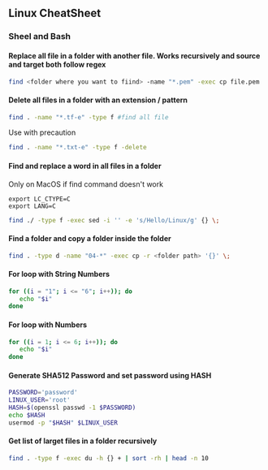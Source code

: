 ## Linux CheatSheet
### Sheel and Bash

#### Replace all file in a folder with another file. Works recursively and source and target both follow regex
```bash
find <folder where you want to fiind> -name "*.pem" -exec cp file.pem '{}' \;
```
#### Delete all files in a folder with an extension / pattern
```bash
find . -name "*.tf-e" -type f #find all file
```
Use with precaution
```bash
find . -name "*.txt-e" -type f -delete
```
#### Find and replace a word in all files in a folder
Only on MacOS if find command doesn't work
```
export LC_CTYPE=C 
export LANG=C
```

```bash
find ./ -type f -exec sed -i '' -e 's/Hello/Linux/g' {} \;
```

#### Find a folder and copy a folder inside the folder
```bash
find . -type d -name "04-*" -exec cp -r <folder path> '{}' \;
```
#### For loop with String Numbers
```bash
for ((i = "1"; i <= "6"; i++)); do 
   echo "$i"
done
```
#### For loop with Numbers
```bash
for ((i = 1; i <= 6; i++)); do 
   echo "$i"
done
```
#### Generate SHA512 Password and set password using HASH
```bash
PASSWORD='password'
LINUX_USER='root'
HASH=$(openssl passwd -1 $PASSWORD)
echo $HASH
usermod -p "$HASH" $LINUX_USER
```
#### Get list of larget files in a folder recursively
```bash
find . -type f -exec du -h {} + | sort -rh | head -n 10
```


